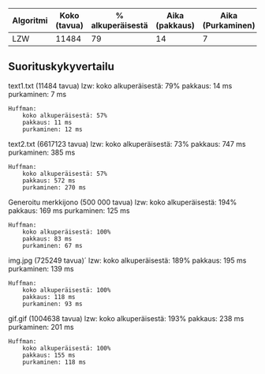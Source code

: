 | Algoritmi | Koko (tavua) | % alkuperäisestä | Aika (pakkaus) | Aika (Purkaminen) |
| --------- | -------------| ---------------- | -------------- | ----------------- |
| LZW		| 11484		   | 79				  | 14			   | 7


## Suorituskykyvertailu

text1.txt (11484 tavua)
	lzw: 
		koko alkuperäisestä: 79%
		pakkaus: 14 ms
		purkaminen: 7 ms
	
	Huffman:
		koko alkuperäisestä: 57%
		pakkaus: 11 ms
		purkaminen: 12 ms

		
text2.txt (6617123 tavua)
	lzw: 
		koko alkuperäisestä: 73%
		pakkaus: 747 ms
		purkaminen: 385 ms
	
	Huffman:
		koko alkuperäisestä: 57%
		pakkaus: 572 ms
		purkaminen: 270 ms
		
		
Generoitu merkkijono (500 000 tavua)
	lzw: 
		koko alkuperäisestä: 194%
		pakkaus: 169 ms
		purkaminen: 125 ms
	
	Huffman:
		koko alkuperäisestä: 100%
		pakkaus: 83 ms
		purkaminen: 67 ms
		
		
img.jpg	(725249 tavua)´
	lzw: 
		koko alkuperäisestä: 189%
		pakkaus: 195 ms
		purkaminen: 139 ms
	
	Huffman:
		koko alkuperäisestä: 100%
		pakkaus: 118 ms
		purkaminen: 93 ms

gif.gif (1004638 tavua)
	lzw: 
		koko alkuperäisestä: 193%
		pakkaus: 238 ms
		purkaminen: 201 ms
	
	Huffman:
		koko alkuperäisestä: 100%
		pakkaus: 155 ms
		purkaminen: 118 ms